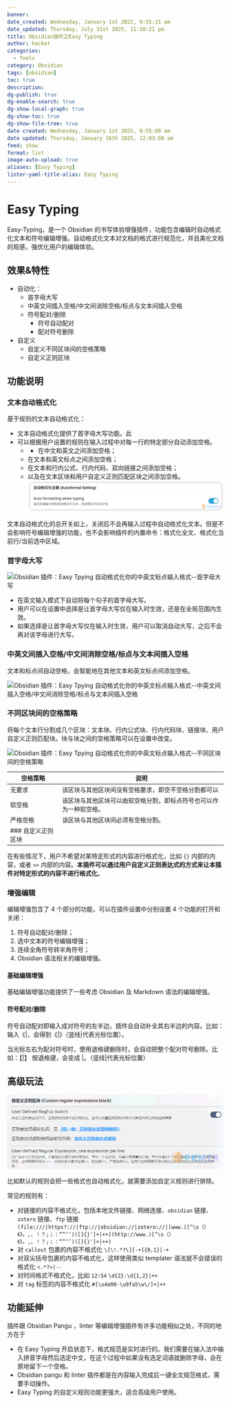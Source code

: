 ```yaml
---
banner:
date_created: Wednesday, January 1st 2022, 9:55:21 am
date_updated: Thursday, July 31st 2025, 11:10:21 pm
title: Obsidian插件之Easy Typing
author: hacket
categories:
  - Tools
category: Obsidian
tags: [obsidian]
toc: true
description: 
dg-publish: true
dg-enable-search: true
dg-show-local-graph: true
dg-show-toc: true
dg-show-file-tree: true
date created: Wednesday, January 1st 2025, 9:55:00 am
date updated: Thursday, January 16th 2025, 12:03:08 am
feed: show
format: list
image-auto-upload: true
aliases: [Easy Typing]
linter-yaml-title-alias: Easy Typing
---
```


# Easy Typing

Easy-Typing，是一个 Obsidian 的书写体验增强插件，功能包含编辑时自动格式化文本和符号编辑增强。自动格式化文本对文档的格式进行规范化，并且美化文档的观感，强优化用户的编辑体验。

## 效果&特性

- 自动化：
  - 首字母大写
  - 中英文间插入空格/中文间消除空格/标点与文本间插入空格
  - 符号配对/删除
	- 符号自动配对
	- 配对符号删除
- 自定义
  - 自定义不同区块间的空格策略
  - 自定义正则区块

## 功能说明

### 文本自动格式化

基于规则的文本自动格式化：

- 文本自动格式化提供了首字母大写功能。此
- 可以根据用户设置的规则在输入过程中对每一行的特定部分自动添加空格。
  - - 在中文和英文之间添加空格；
  - 在文本和英文标点之间添加空格；
  - 在文本和行内公式、行内代码、双向链接之间添加空格；
  - 以及在文本区块和用户自定义正则匹配区块之间添加空格。
  ![image.png|900](https://raw.githubusercontent.com/hacket/ObsidianOSS/master/obsidian202403070040441.png)

文本自动格式化的总开关如上，关闭后不会再输入过程中自动格式化文本。但是不会影响符号编辑增强的功能，也不会影响插件的内置命令：格式化全文、格式化当前行/当前选中区域。

### 首字母大写

![Obsidian 插件：Easy Tpying 自动格式化你的中英文标点输入格式--首字母大写](https://cdn.pkmer.cn/images/a0782b68c5569cacb70cf3e90463f4af_MD5.png!pkmer)

- 在英文输入模式下自动将每个句子的首字母大写。
- 用户可以在设置中选择是让首字母大写仅在输入时生效，还是在全局范围内生效。
- 如果选择是让首字母大写仅在输入时生效，用户可以取消自动大写，之后不会再对该字母进行大写。

### 中英文间插入空格/中文间消除空格/标点与文本间插入空格

文本和标点间自动空格，会智能地在其他文本和英文标点间添加空格。

![Obsidian 插件：Easy Tpying 自动格式化你的中英文标点输入格式--中英文间插入空格/中文间消除空格/标点与文本间插入空格](https://cdn.pkmer.cn/images/f1ae0c214f723dbdf78d0087f8c527eb_MD5.png!pkmer)

### 不同区块间的空格策略

将每个文本行分割成几个区块：文本块、行内公式块、行内代码块、链接块、用户自定义正则匹配块。块与块之间的空格策略可以在设置中改变。

![Obsidian 插件：Easy Tpying 自动格式化你的中英文标点输入格式--不同区块间的空格策略](https://cdn.pkmer.cn/images/c7f087449a936bfaea6e21e6c1b5f561_MD5.png!pkmer)

| 空格策略        | 说明                                |
| ----------- | --------------------------------- |
| 无要求         | 该区块与其他区块间没有空格要求，即空不空格分割都可以        |
| 软空格         | 该区块与其他区块可以由软空格分割，即标点符号也可以作为一种软空格。 |
| 严格空格        | 该区块与其他区块间必须有空格分割。                 |
| ### 自定义正则区块 |                                   |

在有些情况下，用户不希望对某特定形式的内容进行格式化，比如 `{}` 内部的内容，或者 `<>` 内部的内容。**本插件可以通过用户自定义正则表达式的方式来让本插件对特定形式的内容不进行格式化**。

### 增强编辑

编辑增强包含了 4 个部分的功能，可以在插件设置中分别设置 4 个功能的打开和关闭：

1. 符号自动配对/删除；
2. 选中文本的符号编辑增强；
3. 连续全角符号转半角符号；
4. Obsidian 语法相关的编辑增强。

#### 基础编辑增强

基础编辑增强功能提供了一些考虑 Obsidian 及 Markdown 语法的编辑增强。

#### 符号配对/删除

符号自动配对即输入成对符号的左半边，插件会自动补全其右半边的内容。比如：输入《|，会得到《|》（竖线|代表光标位置）。

当光标左右为配对符号时，使用退格键删除时，会自动把整个配对符号删除。比如：【|】 按退格键，会变成 |。（竖线|代表光标位置）

## 高级玩法

![image.png|900](https://raw.githubusercontent.com/hacket/ObsidianOSS/master/obsidian202403070043899.png)

比如默认的规则会把一些格式也自动格式化，就需要添加自定义规则进行排除。

常见的规则有：

- 对链接的内容不格式化，包括本地文件链接、网络连接、`obsidian` 链接、`zotero` 链接、`ftp` 链接 `(file:///|https?://|ftp://|obsidian://|zotero://|[www.)[^\s（）《》。,，！？;；：“”‘’)([]{}']+|++](http://www.)[^\s（）《》。,，！？;；：“”‘’)([]{}']+|++)`
- 对 `callout` 包裹的内容不格式化 `\[\!.*?\][-+]{0,1}|-+`
- 对双尖括号包裹的内容不格式化，这样使用类似 templater 语法就不会错误的格式化 `<.*?>|--`
- 对时间格式不格式化，比如 `12:54` `\d{2}:\d{1,2}|++`
- 对 `tag` 标签的内容不格式化 `#[\u4e00-\u9fa5\w\/]+|++`

## 功能延伸

插件跟 Obsidian Pangu ，linter 等编辑增强插件有许多功能相似之处，不同的地方在于

- 在 Easy Typing 开启状态下，格式规范是实时进行的。我们需要在输入法中输入拼音字母然后选定中文，在这个过程中如果没有选定词语就删除字母，会在原地留下一个空格。
- Obsidian pangu 和 linter 插件都是在内容输入完成后一键全文规范格式，需要手动操作。
- Easy Typing 的自定义规则功能更强大，适合高级用户使用。
